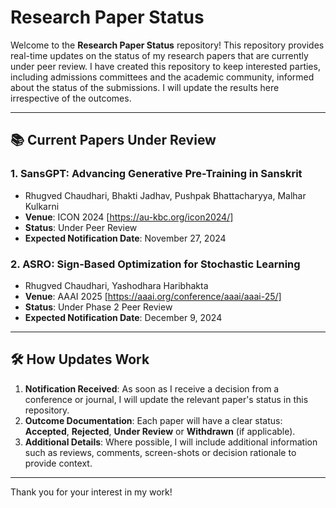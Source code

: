 # Research Paper Status

Welcome to the **Research Paper Status** repository! This repository provides real-time updates on the status of my research papers that are currently under peer review. I have created this repository to keep interested parties, including admissions committees and the academic community, informed about the status of the submissions. I will update the results here irrespective of the outcomes.

---

## 📚 Current Papers Under Review

### 1. **SansGPT: Advancing Generative Pre-Training in Sanskrit**
   - Rhugved Chaudhari, Bhakti Jadhav, Pushpak Bhattacharyya, Malhar Kulkarni
   - **Venue**: ICON 2024 [https://au-kbc.org/icon2024/]
   - **Status**: Under Peer Review  
   - **Expected Notification Date**: November 27, 2024

### 2. **ASRO: Sign-Based Optimization for Stochastic Learning**
   - Rhugved Chaudhari, Yashodhara Haribhakta
   - **Venue**: AAAI 2025 [https://aaai.org/conference/aaai/aaai-25/]
   - **Status**: Under Phase 2 Peer Review  
   - **Expected Notification Date**: December 9, 2024  

---

## 🛠️ How Updates Work
1. **Notification Received**: As soon as I receive a decision from a conference or journal, I will update the relevant paper's status in this repository.  
2. **Outcome Documentation**: Each paper will have a clear status: **Accepted**, **Rejected**, **Under Review** or **Withdrawn** (if applicable).
3. **Additional Details**: Where possible, I will include additional information such as reviews, comments, screen-shots or decision rationale to provide context. 

---

Thank you for your interest in my work!